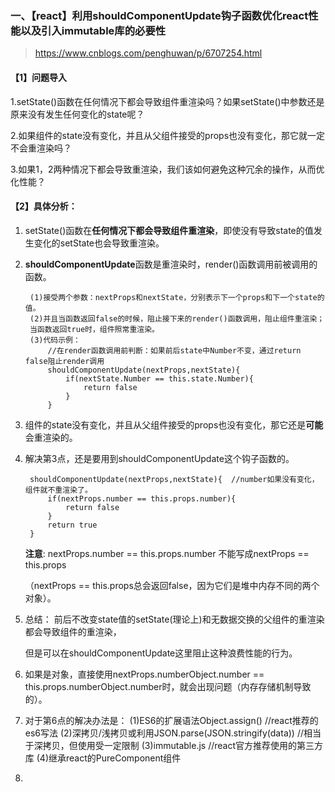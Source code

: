 ### 一、【react】利用shouldComponentUpdate钩子函数优化react性能以及引入immutable库的必要性
>https://www.cnblogs.com/penghuwan/p/6707254.html

#### 【1】问题导入
1.setState()函数在任何情况下都会导致组件重渲染吗？如果setState()中参数还是原来没有发生任何变化的state呢？

2.如果组件的state没有变化，并且从父组件接受的props也没有变化，那它就一定不会重渲染吗？

3.如果1，2两种情况下都会导致重渲染，我们该如何避免这种冗余的操作，从而优化性能？

#### 【2】具体分析：
1. setState()函数在**任何情况下都会导致组件重渲染**，即使没有导致state的值发生变化的setState也会导致重渲染。

2. **shouldComponentUpdate**函数是重渲染时，render()函数调用前被调用的函数。

        (1)接受两个参数：nextProps和nextState，分别表示下一个props和下一个state的值。
        (2)并且当函数返回false的时候，阻止接下来的render()函数调用，阻止组件重渲染；
        当函数返回true时，组件照常重渲染。
        (3)代码示例：
            //在render函数调用前判断：如果前后state中Number不变，通过return false阻止render调用
            shouldComponentUpdate(nextProps,nextState){
                if(nextState.Number == this.state.Number){
                    return false
                }
            }


3. 组件的state没有变化，并且从父组件接受的props也没有变化，那它还是**可能**会重渲染的。

4. 解决第3点，还是要用到shouldComponentUpdate这个钩子函数的。

        shouldComponentUpdate(nextProps,nextState){  //number如果没有变化，组件就不重渲染了。
            if(nextProps.number == this.props.number){
                return false
            }
            return true
        }
    
    **注意**: nextProps.number == this.props.number 不能写成nextProps == this.props

    （nextProps == this.props总会返回false，因为它们是堆中内存不同的两个对象）。

5. 总结：
    前后不改变state值的setState(理论上)和无数据交换的父组件的重渲染都会导致组件的重渲染，

    但是可以在shouldComponentUpdate这里阻止这种浪费性能的行为。

6. 如果是对象，直接使用nextProps.numberObject.number == this.props.numberObject.number时，就会出现问题（内存存储机制导致的）。

7. 对于第6点的解决办法是：
    (1)ES6的扩展语法Object.assign()    //react推荐的es6写法
    (2)深拷贝/浅拷贝或利用JSON.parse(JSON.stringify(data))     //相当于深拷贝，但使用受一定限制
    (3)immutable.js    //react官方推荐使用的第三方库
    (4)继承react的PureComponent组件

8. 




    


